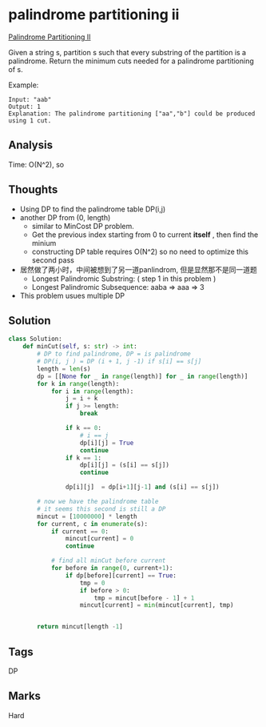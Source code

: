 # palindrome partitioning ii

[Palindrome Partitioning II](https://leetcode.com/problems/palindrome-partitioning-ii)

Given a string s, partition s such that every substring of the partition is a palindrome. Return the minimum cuts needed for a palindrome partitioning of s.

Example:

```text
Input: "aab"
Output: 1
Explanation: The palindrome partitioning ["aa","b"] could be produced using 1 cut.
```

## Analysis

Time: O\(N^2\), so

## Thoughts

* Using DP to find the palindrome table DP\(i,j\)
* another DP from \(0, length\) 
  * similar to MinCost DP problem. 
  * Get the previous index starting from 0 to current **itself** , then find the minium
  * constructing DP table requires O\(N^2\) so no need to optimize this second pass 
* 居然做了两小时，中间被想到了另一道panlindrom, 但是显然那不是同一道题
  * Longest Palindromic Substring: \( step 1 in this problem \)
  * Longest Palindromic Subsequence: aaba =&gt; aaa =&gt; 3
* This problem usues multiple DP 

## Solution

```python
class Solution:
    def minCut(self, s: str) -> int:
        # DP to find palindrome, DP = is palindrome        
        # DP(i, j ) = DP (i + 1, j -1) if s[i] == s[j]
        length = len(s)
        dp = [[None for _ in range(length)] for _ in range(length)]
        for k in range(length):
            for i in range(length):                
                j = i + k
                if j >= length:
                    break

                if k == 0:
                    # i == j
                    dp[i][j] = True
                    continue
                if k == 1:
                    dp[i][j] = (s[i] == s[j])
                    continue                

                dp[i][j]  = dp[i+1][j-1] and (s[i] == s[j])

        # now we have the palindrome table 
        # it seems this second is still a DP 
        mincut = [10000000] * length
        for current, c in enumerate(s):
            if current == 0:
                mincut[current] = 0
                continue

            # find all minCut before current 
            for before in range(0, current+1):
                if dp[before][current] == True:
                    tmp = 0
                    if before > 0:
                        tmp = mincut[before - 1] + 1
                    mincut[current] = min(mincut[current], tmp)            


        return mincut[length -1]
```

## Tags

DP

## Marks

Hard

